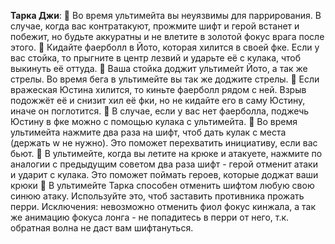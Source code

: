 **Тарка Джи**:
:small_orange_diamond: Во время ультимейта вы неуязвимы для паррирования. В случае, когда вас контратакуют, прожмите шифт и герой встанет и побежит, но будьте аккуратны и не влетите в золотой фокус врага после этого.
:small_orange_diamond: Кидайте фаерболл в Йото, которая хилится в своей фке. Если у вас стойка, то прыгните в центр лезвий и ударьте её с кулака, чтоб выкинуть её оттуда.
:small_orange_diamond: Ваша стойка доджит ультимейт Йото, а так же стрелы. Во время бега в ультимейте вы так же доджите стрелы.
:small_orange_diamond: Если вражеская Юстина хилится, то киньте фаерболл рядом с ней. Взрыв подожжёт её и снизит хил её фки, но не кидайте его в саму Юстину, иначе он поглотится.
:small_orange_diamond: В случае, если у вас нет фаерболла, поджечь Юстину в фке можно с помощью кулака с ультимейта.
:small_orange_diamond: Во время ультимейта нажмите два раза на шифт, чтоб дать кулак с места (держать w не нужно). Это поможет перехватить инициативу, если вас бьют.
:small_orange_diamond: В ультимейте, когда вы летите на крюке и атакуете, нажмите по аналогии с предыдущим советом два раза шифт - герой отменит атаки и ударит с кулака. Это поможет поймать героев, которые доджат ваши крюки
:small_orange_diamond: В ультимейте Тарка способен отменить шифтом любую свою синюю атаку. Используйте это, чтоб заставить противника прожать перри. Исключения: невозможно отменить фиол фокус кинжала, а так же анимацию фокуса лонга - не попадитесь в перри от него, т.к. обратная волна не даст вам шифтануться.
